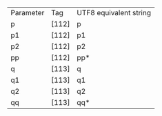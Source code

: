 <table>
<tr><td>Parameter</td><td>Tag</td><td>UTF8 equivalent string</td></tr>
<tr><td>p</td><td>[112]</td><td>p</td></tr>
<tr><td>p1</td><td>[112]</td><td>p1</td></tr>
<tr><td>p2</td><td>[112]</td><td>p2</td></tr>
<tr><td>pp</td><td>[112]</td><td>pp*</td></tr>
<tr><td>q</td><td>[113]</td><td>q</td></tr>
<tr><td>q1</td><td>[113]</td><td>q1</td></tr>
<tr><td>q2</td><td>[113]</td><td>q2</td></tr>
<tr><td>qq</td><td>[113]</td><td>qq*</td></tr>
</table>

